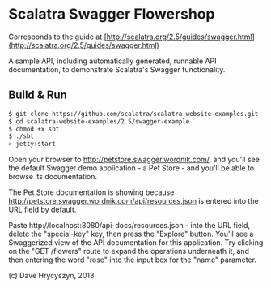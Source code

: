 Scalatra Swagger Flowershop
===========================

Corresponds to the guide at [http://scalatra.org/2.5/guides/swagger.html](http://scalatra.org/2.5/guides/swagger.html)

A sample API, including automatically generated, runnable API documentation,
to demonstrate Scalatra's Swagger functionality.

## Build & Run ##

```sh
$ git clone https://github.com/scalatra/scalatra-website-examples.git
$ cd scalatra-website-examples/2.5/swagger-example
$ chmod +x sbt
$ ./sbt
> jetty:start
```

Open your browser to http://petstore.swagger.wordnik.com/, and you'll see the default Swagger demo application - a Pet Store - and you'll be able to browse its documentation. 

The Pet Store documentation is showing because http://petstore.swagger.wordnik.com/api/resources.json is entered into the URL field by default.

Paste http://localhost:8080/api-docs/resources.json - into the URL field, delete the "special-key" key, then press the "Explore" button. You'll see a Swaggerized view of the API documentation for this application. Try clicking on the "GET /flowers" route to expand the operations underneath it, and then entering the word "rose" into the input box for the "name" parameter.

(c) Dave Hrycyszyn, 2013
